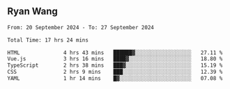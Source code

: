 ## Ryan Wang

<!--START_SECTION:waka-->

```txt
From: 20 September 2024 - To: 27 September 2024

Total Time: 17 hrs 24 mins

HTML              4 hrs 43 mins   ██████▓░░░░░░░░░░░░░░░░░░   27.11 %
Vue.js            3 hrs 16 mins   ████▓░░░░░░░░░░░░░░░░░░░░   18.80 %
TypeScript        2 hrs 38 mins   ███▓░░░░░░░░░░░░░░░░░░░░░   15.19 %
CSS               2 hrs 9 mins    ███░░░░░░░░░░░░░░░░░░░░░░   12.39 %
YAML              1 hr 14 mins    █▓░░░░░░░░░░░░░░░░░░░░░░░   07.08 %
```

<!--END_SECTION:waka-->
